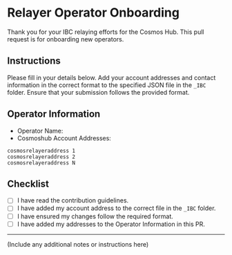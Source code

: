 # Relayer Operator Onboarding

Thank you for your IBC relaying efforts for the Cosmos Hub. This pull request is for onboarding new operators.

## Instructions

Please fill in your details below. Add your account addresses and contact information in the correct format to the specified JSON file in the `_IBC` folder. Ensure that your submission follows the provided format.

## Operator Information

- Operator Name:
- Cosmoshub Account Addresses:
```
cosmosrelayeraddress 1
cosmosrelayeraddress 2
cosmosrelayeraddress N
```

## Checklist

- [ ] I have read the contribution guidelines.
- [ ] I have added my account address to the correct file in the `_IBC` folder.
- [ ] I have ensured my changes follow the required format.
- [ ] I have added my addresses to the Operator Information in this PR.

---

(Include any additional notes or instructions here)
